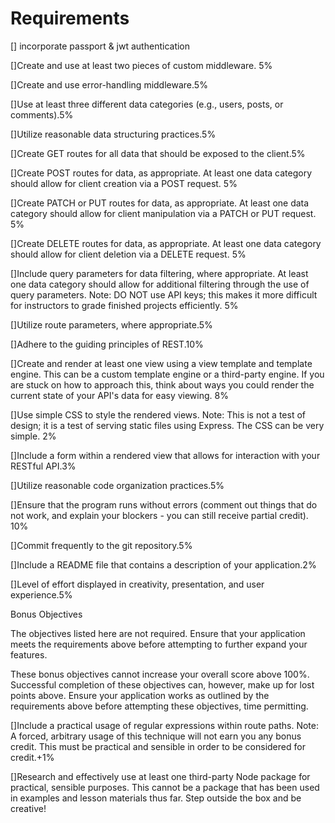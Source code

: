 # Requirements

[] incorporate passport & jwt authentication

[]Create and use at least two pieces of custom middleware. 5%

[]Create and use error-handling middleware.5%

[]Use at least three different data categories (e.g., users, posts, or comments).5%

[]Utilize reasonable data structuring practices.5%

[]Create GET routes for all data that should be exposed to the client.5%

[]Create POST routes for data, as appropriate. At least one data category should allow for client creation via a POST request. 5%

[]Create PATCH or PUT routes for data, as appropriate. At least one data category should allow for client manipulation via a PATCH or PUT request. 5%

[]Create DELETE routes for data, as appropriate. At least one data category should allow for client deletion via a DELETE request. 5%

[]Include query parameters for data filtering, where appropriate. At least one data category should allow for additional filtering through the use of query parameters.
Note: DO NOT use API keys; this makes it more difficult for instructors to grade finished projects efficiently. 5%

[]Utilize route parameters, where appropriate.5%

[]Adhere to the guiding principles of REST.10%

[]Create and render at least one view using a view template and template engine. This can be a custom template engine or a third-party engine. If you are stuck on how to approach this, think about ways you could render the current state of your API's data for easy viewing. 8%

[]Use simple CSS to style the rendered views.
Note: This is not a test of design; it is a test of serving static files using Express. The CSS can be very simple. 2%

[]Include a form within a rendered view that allows for interaction with your RESTful API.3%

[]Utilize reasonable code organization practices.5%

[]Ensure that the program runs without errors (comment out things that do not work, and explain your blockers - you can still receive partial credit). 10%

[]Commit frequently to the git repository.5%

[]Include a README file that contains a description of your application.2%

[]Level of effort displayed in creativity, presentation, and user experience.5%

Bonus Objectives

The objectives listed here are not required. Ensure that your application meets the requirements above before attempting to further expand your features.

These bonus objectives cannot increase your overall score above 100%. Successful completion of these objectives can, however, make up for lost points above. Ensure your application works as outlined by the requirements above before attempting these objectives, time permitting.

[]Include a practical usage of regular expressions within route paths.
Note: A forced, arbitrary usage of this technique will not earn you any bonus credit. This must be practical and sensible in order to be considered for credit.+1%

[]Research and effectively use at least one third-party Node package for practical, sensible purposes.
This cannot be a package that has been used in examples and lesson materials thus far. Step outside the box and be creative!
